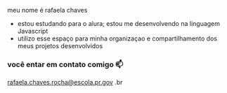 

meu nome é rafaela chaves

- estou estudando para o alura;
estou me desenvolvendo na linguagem Javascript
- utilizo esse espaço para minha organizaçao e compartilhamento dos meus projetos desenvolvidos

 ### você entar em contato comigo 📫

 rafaela.chaves.rocha@escola.pr.gov .br
